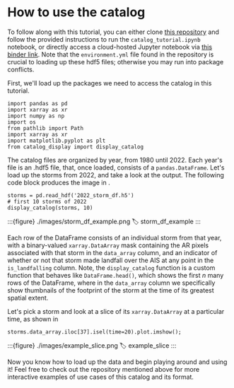# How to use the catalog

To follow along with this tutorial, you can either clone [this repository](https://github.com/jbbutler/AR-Catalog-Tutorial) and follow the provided instructions to run the `catalog_tutorial.ipynb` notebook, or directly access a cloud-hosted Jupyter notebook via [this binder link](https://mybinder.org/v2/gh/jbbutler/AR-Catalog-Tutorial/HEAD?labpath=catalog_tutorial.ipynb). Note that the `environment.yml` file found in the repository is crucial to loading up these hdf5 files; otherwise you may run into package conflicts.

First, we'll load up the packages we need to access the catalog in this tutorial.

```{code} python
import pandas as pd
import xarray as xr
import numpy as np
import os
from pathlib import Path
import xarray as xr
import matplotlib.pyplot as plt
from catalog_display import display_catalog
```
The catalog files are organized by year, from 1980 until 2022. Each year's file is an .hdf5 file, that, once loaded, consists of a `pandas.DataFrame`. Let's load up the storms from 2022, and take a look at the output. The following code block produces the image in [](#storm_df_example).

```{code} python
storms = pd.read_hdf('2022_storm_df.h5')
# first 10 storms of 2022
display_catalog(storms, 10)
```
:::{figure} ./images/storm_df_example.png
:label: storm_df_example
:::

Each row of the DataFrame consists of an individual storm from that year, with a binary-valued `xarray.DataArray` mask containing the AR pixels associated with that storm in the `data_array` column, and an indicator of whether or not that storm made landfall over the AIS at any point in the `is_landfalling` column. Note, the `display_catalog` function is a custom function that behaves like `DataFrame.head()`, which shows the first $n$ many rows of the DataFrame, where in the `data_array` column we specifically show thumbnails of the footprint of the storm at the time of its greatest spatial extent.

Let's pick a storm and look at a slice of its `xarray.DataArray` at a particular time, as shown in [](#example_slice)

```{code} python
storms.data_array.iloc[37].isel(time=20).plot.imshow();
```
:::{figure} ./images/example_slice.png
:label: example_slice
:::

Now you know how to load up the data and begin playing around and using it! Feel free to check out the repository mentioned above for more interactive examples of use cases of this catalog and its format.
